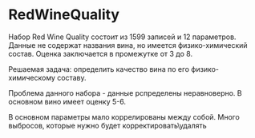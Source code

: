 # RedWineQuality

Набор Red Wine Quality состоит из 1599 записей и 12 параметров. Данные не содержат названия вина, но имеется физико-химический состав. Оценка заключается в промежутке от 3 до 8. 

Решаемая задача: определить качество вина по его  физико-химическому составу. 

Проблема данного набора - данные рспределены неравноверно. В основном вино имеет оценку 5-6. 

В основном параметры мало коррелированы между собой. Много выбросов, которые нужно будет корректировать\удалять
